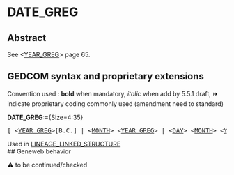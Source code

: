 ﻿# DATE_GREG
## Abstract
See &lt;<a href=Ged.YEAR_GREG.md>YEAR_GREG</a>&gt; page 65.


## GEDCOM syntax and proprietary extensions
Convention used : **bold** when mandatory, _italic_ when add by 5.5.1 draft, &#x23E9; indicate proprietary coding commonly used (amendment need to standard)<br />

**DATE_GREG**:={Size=4:35}
<pre>
[ &lt;<a href=Ged.YEAR_GREG.md>YEAR_GREG</a>&gt;[B.C.] | &lt;<a href=Ged.MONTH.md>MONTH</a>&gt; &lt;<a href=Ged.YEAR_GREG.md>YEAR_GREG</a>&gt; | &lt;<a href=Ged.DAY.md>DAY</a>&gt; &lt;<a href=Ged.MONTH.md>MONTH</a>&gt; &lt;<a href=Ged.YEAR_GREG.md>YEAR_GREG</a>&gt; ]
</pre>
Used in <a href=Ged.LINEAGE_LINKED_STRUCTURE.md>LINEAGE_LINKED_STRUCTURE</a><br />## Geneweb behavior


:warning: to be continued/checked

